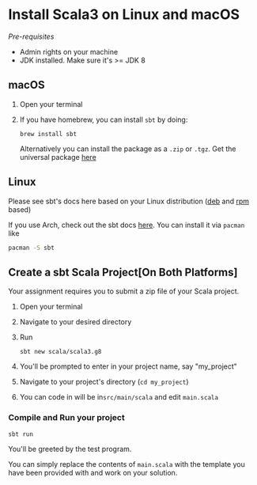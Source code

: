 # Install Scala3 on Linux and macOS

*Pre-requisites*

- Admin rights on your machine
- JDK installed. Make sure it's >= JDK 8



## macOS

1. Open your terminal

2. If you have homebrew, you can install `sbt` by doing:

   ```
   brew install sbt
   ```

   Alternatively you can install the package as a `.zip` or `.tgz`. Get the universal package [here](https://www.scala-sbt.org/1.x/docs/Installing-sbt-on-Mac.html)



## Linux

Please see sbt's docs here based on your Linux distribution ([deb](https://www.scala-sbt.org/1.x/docs/Installing-sbt-on-Linux.html#Ubuntu+and+other+Debian-based+distributions) and [rpm](https://www.scala-sbt.org/1.x/docs/Installing-sbt-on-Linux.html#Red+Hat+Enterprise+Linux+and+other+RPM-based+distributions) based)

If you use Arch, check out the sbt docs [here](https://archlinux.org/packages/community/any/sbt/). You can install it via `pacman` like

```bash
pacman -S sbt
```





## Create a sbt Scala Project[On Both Platforms]

Your assignment requires you to submit a zip file of your Scala project.

1. Open your terminal

2. Navigate to your desired directory

3. Run

   ```
   sbt new scala/scala3.g8
   ```

4. You'll be prompted to enter in your project name, say "my_project"
5. Navigate to your project's directory (`cd my_project`)
6. You can code in  will be in`src/main/scala` and edit `main.scala`

### Compile and Run your project

```
sbt run
```

You'll be greeted by the test program. 

You can simply replace the contents of `main.scala` with the template you have been provided with and work on your solution.

